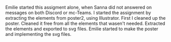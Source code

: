 Emilie started this assigment alone, when Sanna did not answered on messages on both Discord or mc-Teams. 
I started the assignment by extracting the elements from poster2, using Illustrator. First I cleaned up the poster. Cleaned it free from all the elements that wasen't needed. Extracted the elements and exported to svg files. 
Emilie started to make the poster and implementing the svg files.
